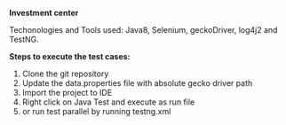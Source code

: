 **Investment center**

Techonologies and Tools used: Java8, Selenium, geckoDriver, log4j2 and TestNG.

**Steps to execute the test cases:**

1. Clone the git repository
2. Update the data.properties file with absolute gecko driver path
3. Import the project to IDE
4. Right click on Java Test and execute as run file
5. or run test parallel by running testng.xml

